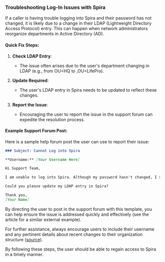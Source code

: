 ### Troubleshooting Log-In Issues with Spira

If a caller is having trouble logging into Spira and their password has not changed, it is likely due to a change in their LDAP (Lightweight Directory Access Protocol) entry. This can happen when network administrators reorganize departments in Active Directory (AD).

#### Quick Fix Steps:

1. **Check LDAP Entry**:
   - The issue often arises due to the user's department changing in LDAP (e.g., from OU=HQ to ,OU=LifePro).
   
2. **Update Required**:
   - The user's LDAP entry in Spira needs to be updated to reflect these changes.

3. **Report the Issue**:
   - Encouraging the user to report the issue in the support forum can expedite the resolution process.

#### Example Support Forum Post:

Here is a sample help forum post the user can use to report their issue:

```markdown
### Subject: Cannot Log into Spira

**Username:** [Your Username Here]

Hi Support Team,

I am unable to log into Spira. Although my password hasn't changed, I suspect it might be an issue with my LDAP entry as my department has recently been reorganized. 

Could you please update my LDAP entry in Spira?

Thank you,
[Your Name]
```

By directing the user to post in the support forum with this template, you can help ensure the issue is addressed quickly and effectively (see the article for a similar external example).

For further assistance, always encourage users to include their username and any pertinent details about recent changes to their organization structure ([source](#)).

By following these steps, the user should be able to regain access to Spira in a timely manner.